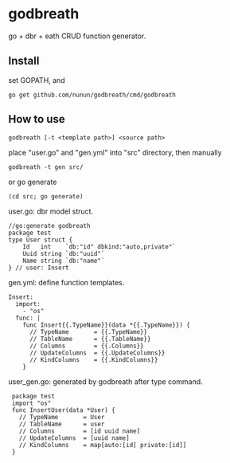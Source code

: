 # godbreath
go + dbr + eath CRUD function generator.

## Install

set GOPATH, and

    go get github.com/nunun/godbreath/cmd/godbreath

## How to use

    godbreath [-t <template path>] <source path>

place "user.go" and "gen.yml" into "src" directory, then manually

    godbreath -t gen src/

or go generate

    (cd src; go generate)

user.go: dbr model struct.

    //go:generate godbreath
    package test
    type User struct {
        Id   int    `db:"id" dbkind:"auto,private"`
        Uuid string `db:"uuid"`
        Name string `db:"name"`
    } // user: Insert

gen.yml: define function templates.

    Insert:
      import:
        - "os"
      func: |
        func Insert{{.TypeName}}(data *{{.TypeName}}) {
          // TypeName       = {{.TypeName}}
          // TableName      = {{.TableName}}
          // Columns        = {{.Columns}}
          // UpdateColumns  = {{.UpdateColumns}}
          // KindColumns    = {{.KindColumns}}
        }

user\_gen.go: generated by godbreath after type command.

     package test
     import "os"
     func InsertUser(data *User) {
       // TypeName       = User
       // TableName      = user
       // Columns        = [id uuid name]
       // UpdateColumns  = [uuid name]
       // KindColumns    = map[auto:[id] private:[id]]
     }


